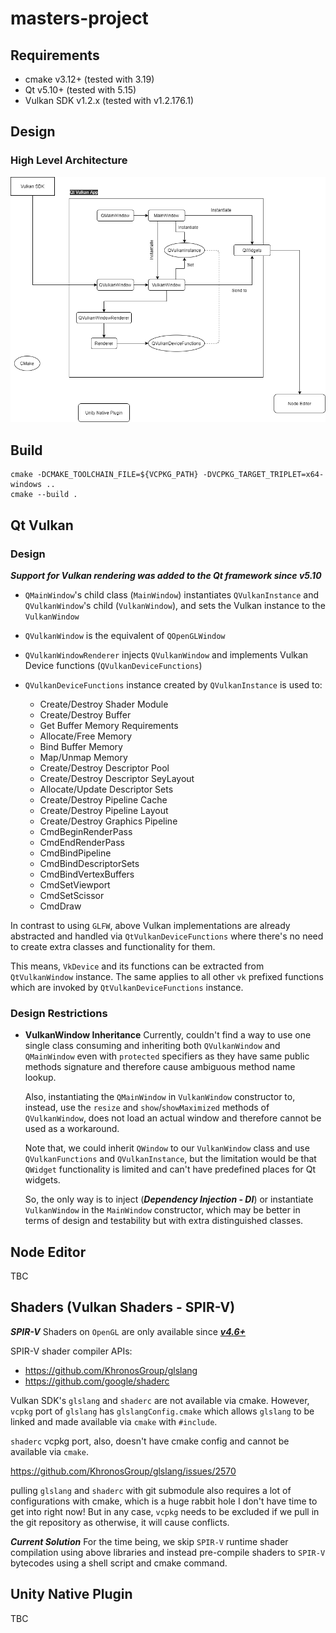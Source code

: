 # masters-project

## Requirements

- cmake v3.12+ (tested with 3.19)
- Qt v5.10+ (tested with 5.15)
- Vulkan SDK v1.2.x (tested with v1.2.176.1)

## Design

### High Level Architecture

![Qt Vulkan App Design (High-level)](./docs/design/high-level-architecture.png)

## Build

```shell
cmake -DCMAKE_TOOLCHAIN_FILE=${VCPKG_PATH} -DVCPKG_TARGET_TRIPLET=x64-windows ..
cmake --build .
```

## Qt Vulkan

### Design

***Support for Vulkan rendering was added to the Qt framework since v5.10***

- `QMainWindow`'s child class (`MainWindow`) instantiates `QVulkanInstance` and `QVulkanWindow`'s child (`VulkanWindow`), and sets the Vulkan instance to the `VulkanWindow`
- `QVulkanWindow` is the equivalent of `QOpenGLWindow`
- `QVulkanWindowRenderer` injects `QVulkanWindow` and implements Vulkan Device functions (`QVulkanDeviceFunctions`)
- `QVulkanDeviceFunctions` instance created by `QVulkanInstance` is used to:

    - Create/Destroy Shader Module
    - Create/Destroy Buffer
    - Get Buffer Memory Requirements
    - Allocate/Free Memory
    - Bind Buffer Memory
    - Map/Unmap Memory
    - Create/Destroy Descriptor Pool
    - Create/Destroy Descriptor SeyLayout
    - Allocate/Update Descriptor Sets
    - Create/Destroy Pipeline Cache
    - Create/Destroy Pipeline Layout
    - Create/Destroy Graphics Pipeline
    - CmdBeginRenderPass
    - CmdEndRenderPass
    - CmdBindPipeline
    - CmdBindDescriptorSets
    - CmdBindVertexBuffers
    - CmdSetViewport
    - CmdSetScissor
    - CmdDraw

In contrast to using `GLFW`, above Vulkan implementations are already abstracted and handled via `QtVulkanDeviceFunctions` where there's no need to create extra classes and functionality for them.

This means, `VkDevice` and its functions can be extracted from `QtVulkanWindow` instance. The same applies to all other `vk` prefixed functions which are invoked by `QtVulkanDeviceFunctions` instance.

### Design Restrictions

- **VulkanWindow Inheritance**
  Currently, couldn't find a way to use one single class consuming and inheriting both `QVulkanWindow` and `QMainWindow` even with `protected` specifiers as they have same public methods signature and therefore cause ambiguous method name lookup.

  Also, instantiating the `QMainWindow` in `VulkanWindow` constructor to, instead, use the `resize` and `show`/`showMaximized` methods of `QVulkanWindow`, does not load an actual window and therefore cannot be used as a workaround.

  Note that, we could inherit `QWindow` to our `VulkanWindow` class and use `QVulkanFunctions` and `QVulkanInstance`, but the limitation would be that `QWidget` functionality is limited and can't have predefined places for Qt widgets.

  So, the only way is to inject (***Dependency Injection - DI***) or instantiate `VulkanWindow` in the `MainWindow` constructor, which may be better in terms of design and testability but with extra distinguished classes.

## Node Editor

TBC

## Shaders (Vulkan Shaders - SPIR-V)

***SPIR-V*** Shaders on `OpenGL` are only available since ***[v4.6+](https://www.khronos.org/opengl/wiki/SPIR-V)***

SPIR-V shader compiler APIs:

- https://github.com/KhronosGroup/glslang
- https://github.com/google/shaderc

Vulkan SDK's `glslang` and `shaderc` are not available via cmake. However, `vcpkg` port of `glslang` has `glslangConfig.cmake` which allows `glslang` to be linked and made available via `cmake` with `#include`.

`shaderc` vcpkg port, also, doesn't have cmake config and cannot be available via `cmake`.

https://github.com/KhronosGroup/glslang/issues/2570

pulling `glslang` and `shaderc` with git submodule also requires a lot of configurations with cmake, which is a huge rabbit hole I don't have time to get into right now! But in any case, `vcpkg` needs to be excluded if we pull in the git repository as otherwise, it will cause conflicts.

***Current Solution***
For the time being, we skip `SPIR-V` runtime shader compilation using above libraries and instead pre-compile shaders to `SPIR-V` bytecodes using a shell script and cmake command.

## Unity Native Plugin

TBC
